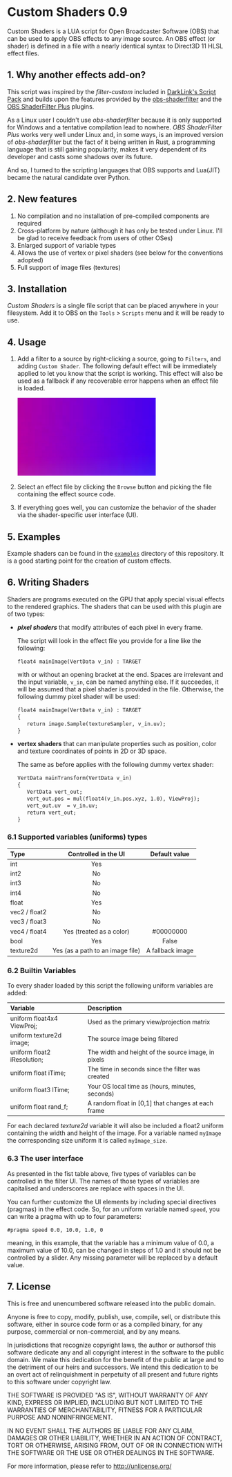 # Custom Shaders 0.9

Custom Shaders is a LUA script for Open Broadcaster Software (OBS) that can be used to apply OBS effects to any image source. An OBS effect (or shader) is defined in a file with a nearly identical syntax to Direct3D 11 HLSL effect files.

## 1. Why another effects add-on?

This script was inspired by the *filter-custom* included in [DarkLink's Script Pack](https://obsproject.com/forum/resources/darklinks-script-pack.655/) and builds upon the features provided by the [obs-shaderfilter](https://obsproject.com/forum/resources/obs-shaderfilter.775/) and the [OBS ShaderFilter Plus](https://obsproject.com/forum/resources/obs-shaderfilter-plus.929/) plugins.

As a Linux user I couldn't use *obs-shaderfilter* because it is only supported for Windows and a tentative compilation lead to nowhere. *OBS ShaderFilter Plus* works very well under Linux and, in some ways, is an improved version of *obs-shaderfilter* but the fact of it being written in Rust, a programming language that is still gaining popularity, makes it very dependent of its developer and casts some shadows over its future.

And so, I turned to the scripting languages that OBS supports and Lua(JIT) became the natural candidate over Python.

## 2. New features

1.  No compilation and no installation of pre-compiled components are required
2.  Cross-platform by nature (although it has only be tested under Linux. I'll be glad to receive feedback from users of other OSes)
3.  Enlarged support of variable types
4.  Allows the use of vertex or pixel shaders (see below for the conventions adopted)
5.  Full support of image files (textures)

## 3. Installation

*Custom Shaders* is a single file script that can be placed anywhere in your filesystem. Add it to OBS on the `Tools` \> `Scripts` menu and it will be ready to use.

## 4. Usage

1.  Add a filter to a source by right-clicking a source, going to `Filters`, and adding `Custom Shader`. The following default effect will be immediately applied to let you know that the script is working. This effect will also be used as a fallback if any recoverable error happens when an effect file is loaded.

    ![Default effect](media/default.webp)

2.  Select an effect file by clicking the `Browse` button and picking the file containing the effect source code.

3.  If everything goes well, you can customize the behavior of the shader via the shader-specific user interface (UI).

## 5. Examples

Example shaders can be found in the [`examples`](examples) directory of this repository. It is a good starting point for the creation of custom effects.

## 6. Writing Shaders

Shaders are programs executed on the GPU that apply special visual effects to the rendered graphics. The shaders that can be used with this plugin are of two types:

-   ***pixel shaders*** that modify attributes of each pixel in every frame.

    The script will look in the effect file you provide for a line like the following:

    ``` {.hlsl}
    float4 mainImage(VertData v_in) : TARGET
    ```

    with or without an opening bracket at the end. Spaces are irrelevant and the input variable, `v_in`, can be named anything else. If it succeedes, it will be assumed that a pixel shader is provided in the file. Otherwise, the following dummy pixel shader will be used:

    ``` {.hlsl}
    float4 mainImage(VertData v_in) : TARGET
    {
       return image.Sample(textureSampler, v_in.uv);
    }
    ```

-   **vertex shaders** that can manipulate properties such as position, color and texture coordinates of points in 2D or 3D space.

    The same as before applies with the following dummy vertex shader:

    ``` {.hlsl}
    VertData mainTransform(VertData v_in)
    {
       VertData vert_out;
       vert_out.pos = mul(float4(v_in.pos.xyz, 1.0), ViewProj);
       vert_out.uv  = v_in.uv;
       return vert_out;
    }
    ```

### 6.1 Supported variables (uniforms) types

| Type          |       Controlled in the UI       |  Default value   |
|:--------------|:--------------------------------:|:----------------:|
| int           |               Yes                |                  |
| int2          |                No                |                  |
| int3          |                No                |                  |
| int4          |                No                |                  |
| float         |               Yes                |                  |
| vec2 / float2 |                No                |                  |
| vec3 / float3 |                No                |                  |
| vec4 / float4 |     Yes (treated as a color)     |    \#00000000    |
| bool          |               Yes                |      False       |
| texture2d     | Yes (as a path to an image file) | A fallback image |

### 6.2 Builtin Variables

To every shader loaded by this script the following uniform variables are added:

| Variable                    | Description                                         |
|:----------------------------|:----------------------------------------------------|
| uniform float4x4 ViewProj;  | Used as the primary view/projection matrix          |
| uniform texture2d image;    | The source image being filtered                     |
| uniform float2 iResolution; | The width and height of the source image, in pixels |
| uniform float iTime;        | The time in seconds since the filter was created    |
| uniform float3 lTime;       | Your OS local time as (hours, minutes, seconds)     |
| uniform float rand_f;       | A random float in [0,1] that changes at each frame  |

For each declared *texture2d* variable it will also be included a float2 uniform containing the width and height of the image. For a variable named `myImage` the corresponding size uniform it is called `myImage_size`.

### 6.3 The user interface

As presented in the fist table above, five types of variables can be controlled in the filter UI. The names of those types of variables are capitalised and underscores are replace with spaces in the UI.

You can further customize the UI elements by including special directives (pragmas) in the effect code. So, for an uniform variable named `speed`, you can write a pragma with up to four parameters:

``` {.hlsl}
#pragma speed 0.0, 10.0, 1.0, 0
```

meaning, in this example, that the variable has a minimum value of 0.0, a maximum value of 10.0, can be changed in steps of 1.0 and it should not be controlled by a slider. Any missing parameter will be replaced by a default value.

## 7. License

This is free and unencumbered software released into the public domain.

Anyone is free to copy, modify, publish, use, compile, sell, or distribute this software, either in source code form or as a compiled binary, for any purpose, commercial or non-commercial, and by any means.

In jurisdictions that recognize copyright laws, the author or authorsof this software dedicate any and all copyright interest in the software to the public domain. We make this dedication for the benefit of the public at large and to the detriment of our heirs and successors. We intend this dedication to be an overt act of relinquishment in perpetuity of all present and future rights to this software under copyright law.

THE SOFTWARE IS PROVIDED "AS IS", WITHOUT WARRANTY OF ANY KIND, EXPRESS OR IMPLIED, INCLUDING BUT NOT LIMITED TO THE WARRANTIES OF MERCHANTABILITY, FITNESS FOR A PARTICULAR PURPOSE AND NONINFRINGEMENT.

IN NO EVENT SHALL THE AUTHORS BE LIABLE FOR ANY CLAIM, DAMAGES OR OTHER LIABILITY, WHETHER IN AN ACTION OF CONTRACT, TORT OR OTHERWISE, ARISING FROM, OUT OF OR IN CONNECTION WITH THE SOFTWARE OR THE USE OR OTHER DEALINGS IN THE SOFTWARE.

For more information, please refer to <http://unlicense.org/>
